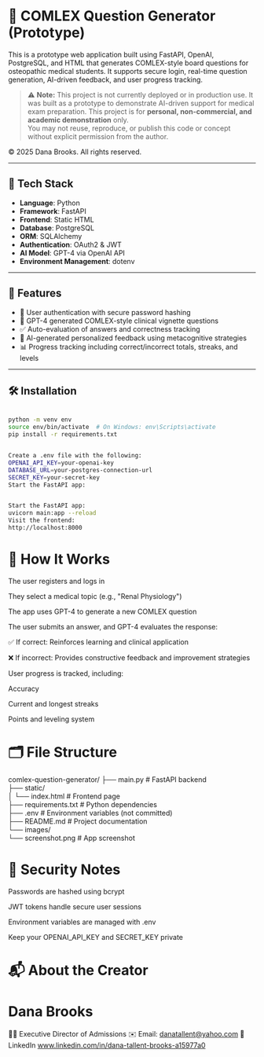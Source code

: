 # 🧠 COMLEX Question Generator (Prototype)

This is a prototype web application built using FastAPI, OpenAI, PostgreSQL, and HTML that generates COMLEX-style board questions for osteopathic medical students. It supports secure login, real-time question generation, AI-driven feedback, and user progress tracking.

> ⚠️ **Note:** This project is not currently deployed or in production use. It was built as a prototype to demonstrate AI-driven support for medical exam preparation. This project is for **personal, non-commercial, and academic demonstration** only.  
You may not reuse, reproduce, or publish this code or concept without explicit permission from the author.

© 2025 Dana Brooks. All rights reserved.

---

## 🧰 Tech Stack

- **Language**: Python  
- **Framework**: FastAPI  
- **Frontend**: Static HTML  
- **Database**: PostgreSQL  
- **ORM**: SQLAlchemy  
- **Authentication**: OAuth2 & JWT  
- **AI Model**: GPT-4 via OpenAI API  
- **Environment Management**: dotenv  

---

## 🚀 Features

- 🔐 User authentication with secure password hashing  
- 🧪 GPT-4 generated COMLEX-style clinical vignette questions  
- ✅ Auto-evaluation of answers and correctness tracking  
- 💬 AI-generated personalized feedback using metacognitive strategies  
- 📊 Progress tracking including correct/incorrect totals, streaks, and levels  

---

## 🛠️ Installation

```bash

python -m venv env
source env/bin/activate  # On Windows: env\Scripts\activate
pip install -r requirements.txt 


Create a .env file with the following: 
OPENAI_API_KEY=your-openai-key  
DATABASE_URL=your-postgres-connection-url  
SECRET_KEY=your-secret-key  
Start the FastAPI app:


Start the FastAPI app: 
uvicorn main:app --reload
Visit the frontend:
http://localhost:8000
```

# 🧠 How It Works
The user registers and logs in

They select a medical topic (e.g., "Renal Physiology")

The app uses GPT-4 to generate a new COMLEX question

The user submits an answer, and GPT-4 evaluates the response:

✅ If correct: Reinforces learning and clinical application

❌ If incorrect: Provides constructive feedback and improvement strategies

User progress is tracked, including:

Accuracy

Current and longest streaks

Points and leveling system

# 🗂️ File Structure

comlex-question-generator/
├── main.py                # FastAPI backend  
├── static/  
│   └── index.html         # Frontend page  
├── requirements.txt       # Python dependencies  
├── .env                   # Environment variables (not committed)  
├── README.md              # Project documentation  
└── images/  
    └── screenshot.png     # App screenshot

# 🔐 Security Notes
Passwords are hashed using bcrypt

JWT tokens handle secure user sessions

Environment variables are managed with .env

Keep your OPENAI_API_KEY and SECRET_KEY private


# 📬 About the Creator
# Dana Brooks
👩‍💻 Executive Director of Admissions
✉️ Email: danatallent@yahoo.com
🔗 LinkedIn www.linkedin.com/in/dana-tallent-brooks-a15977a0
